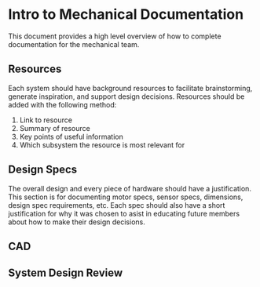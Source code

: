 # Intro to Mechanical Documentation
This document provides a high level overview of how to complete documentation for the mechanical team. 

## Resources
Each system should have background resources to facilitate brainstorming, generate inspiration, and support design decisions. Resources should be added with the following method:

1. Link to resource
2. Summary of resource
3. Key points of useful information
4. Which subsystem the resource is most relevant for

## Design Specs
The overall design and every piece of hardware should have a justification. This section is for documenting motor specs, sensor specs, dimensions, design spec requirements, etc. Each spec should also have a short justification for why it was chosen to asist in educating future members about how to make their design decisions. 

## CAD

## System Design Review
